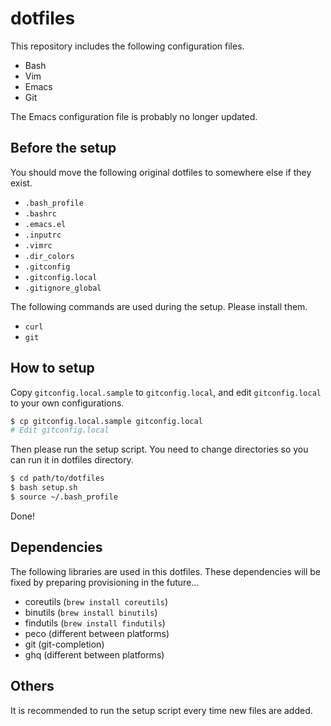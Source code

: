 # dotfiles
This repository includes the following configuration files.

* Bash
* Vim
* Emacs
* Git

The Emacs configuration file is probably no longer updated.

## Before the setup
You should move the following original dotfiles to somewhere else if they exist.

* `.bash_profile`
* `.bashrc`
* `.emacs.el`
* `.inputrc`
* `.vimrc`
* `.dir_colors`
* `.gitconfig`
* `.gitconfig.local`
* `.gitignore_global`

The following commands are used during the setup. Please install them.

* `curl`
* `git`

## How to setup
Copy `gitconfig.local.sample` to `gitconfig.local`, and edit `gitconfig.local` to your own configurations.

```bash
$ cp gitconfig.local.sample gitconfig.local
# Edit gitconfig.local
```

Then please run the setup script. You need to change directories so you can run it in dotfiles directory.

```bash
$ cd path/to/dotfiles
$ bash setup.sh
$ source ~/.bash_profile
```

Done!

## Dependencies
The following libraries are used in this dotfiles. These dependencies will be fixed by preparing provisioning in the future...

* coreutils (`brew install coreutils`)
* binutils (`brew install binutils`)
* findutils (`brew install findutils`)
* peco (different between platforms)
* git (git-completion)
* ghq (different between platforms)

## Others
It is recommended to run the setup script every time new files are added.
